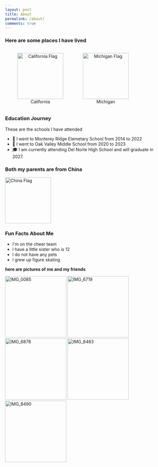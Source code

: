 ```yaml
---
layout: post
title: About
permalink: /about/
comments: true
---
```



### Here are some places I have lived

<p align="left">
  <figure style="display:inline-block; text-align:center; margin-right:20px;">
    <img src="https://upload.wikimedia.org/wikipedia/commons/0/01/Flag_of_California.svg" alt="California Flag" width="150">
    <figcaption>California</figcaption>
  </figure>

  <figure style="display:inline-block; text-align:center;">
    <img src="https://upload.wikimedia.org/wikipedia/commons/b/b5/Flag_of_Michigan.svg" alt="Michigan Flag" width="150">
    <figcaption>Michigan</figcaption>
  </figure>
</p>


### Education Journey

These are the schools I have attended

- 🏫 I went to Monterey Ridge Elemetary School from 2014 to 2022
- 🏫 I went to Oak Valley Middle School from 2020 to 2023
- 🎓 I am currently attending Del Norte High School and will graduate in 2027.


### Both my parents are from China

<p>
  <img src="https://upload.wikimedia.org/wikipedia/commons/8/86/Flag_of_the_People%27s_Republic_of_China_%28cropped%29.svg" alt="China Flag" width="150">
</p>


### Fun Facts About Me

- I'm on the cheer team
- I have a little sister who is 12
- I do not have any pets
- I grew up figure skating 

**here are pictures of me and my friends**

<img src="https://github.com/user-attachments/assets/1450c8f9-cc68-49cc-b2f9-88a03db6f6e7" alt="IMG_0085" width="200">
<img src="https://github.com/user-attachments/assets/3801d010-fcd3-43f6-a608-2e8e8378478a" alt="IMG_6719" width="200">
<img src="https://github.com/user-attachments/assets/0d1e6d1c-452f-4d61-8b0f-af3b9df26379" alt="IMG_6878" width="200">
<img src="https://github.com/user-attachments/assets/1016f276-2dac-475f-b42e-dd4d786ae4bf" alt="IMG_8483" width="200">
<img src="https://github.com/user-attachments/assets/0589e31c-d986-4a56-81f1-39c8a850ed50" alt="IMG_8490" width="200">



